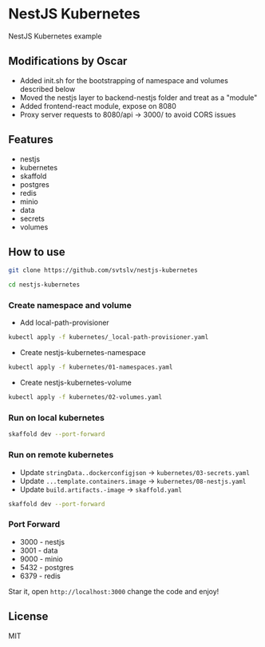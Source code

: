 # NestJS Kubernetes

NestJS Kubernetes example

## Modifications by Oscar
- Added init.sh for the bootstrapping of namespace and volumes described below
- Moved the nestjs layer to backend-nestjs folder and treat as a "module"
- Added frontend-react module, expose on 8080
- Proxy server requests to 8080/api -> 3000/ to avoid CORS issues


## Features
- nestjs
- kubernetes
- skaffold
- postgres
- redis
- minio
- data
- secrets
- volumes

## How to use

```sh
git clone https://github.com/svtslv/nestjs-kubernetes
```

```sh
cd nestjs-kubernetes
```

### Create namespace and volume

- Add local-path-provisioner

```sh
kubectl apply -f kubernetes/_local-path-provisioner.yaml
```

- Create nestjs-kubernetes-namespace

```sh
kubectl apply -f kubernetes/01-namespaces.yaml
```

- Create nestjs-kubernetes-volume

```sh
kubectl apply -f kubernetes/02-volumes.yaml
```

### Run on local kubernetes

```sh
skaffold dev --port-forward
```

### Run on remote kubernetes

- Update `stringData..dockerconfigjson` -> `kubernetes/03-secrets.yaml`
- Update `...template.containers.image` -> `kubernetes/08-nestjs.yaml`
- Update `build.artifacts.-image` -> `skaffold.yaml`

```sh
skaffold dev --port-forward
```

### Port Forward

- 3000 - nestjs
- 3001 - data
- 9000 - minio
- 5432 - postgres
- 6379 - redis

Star it, open `http://localhost:3000` change the code and enjoy!

## License

MIT